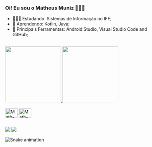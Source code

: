 ### Oi! Eu sou o Matheus Muniz 👨🏾‍💻

- 👨🏾‍🎓 Estudando: Sistemas de Informação no IFF;
- 🌱 Aprendendo: Kotlin, Java;
- 🎒 Principais Ferramentas: Android Studio, Visual Studio Code and GitHub;

##

<div>
  <a href="https://github.com/mathmuniz">
  <img height="180em" src="https://github-readme-stats.vercel.app/api?username=mathmuniz&show_icons=true&theme=tokyonight&include_all_commits=true&count_private=true"/>
  <img height="180em" src="https://github-readme-stats.vercel.app/api/top-langs/?username=mathmuniz&layout=compact&langs_count=7&theme=tokyonight"/> 
</div>
  <div style="display: inline_block"><br>
  <img align="center" alt="Math-Kotlin" height="30" width="40" src="https://cdn.jsdelivr.net/gh/devicons/devicon/icons/kotlin/kotlin-original.svg">
  <img align="center" alt="Math-Java" height="30" width="40" src="https://cdn.jsdelivr.net/gh/devicons/devicon/icons/java/java-original.svg">  
</div>
  
  ##
  
  </div>
  <a href="https://www.linkedin.com/in/matheus-muniz-48b2a8201" target="_blank"><img src="https://img.shields.io/badge/-LinkedIn-%230077B5?style=for-the-badge&logo=linkedin&logoColor=white" target="_blank"></a>
  <a href = "maito: mmuniz605@gmail.com"><img src="https://img.shields.io/badge/-Gmail-%23333?style=for-the-badge&logo=gmail&logoColor=white" target="_blank"></a>
  </div>
  
 ![Snake animation](https://github.com/mathmuniz/mathmuniz/blob/output/github-contribution-grid-snake.svg)
